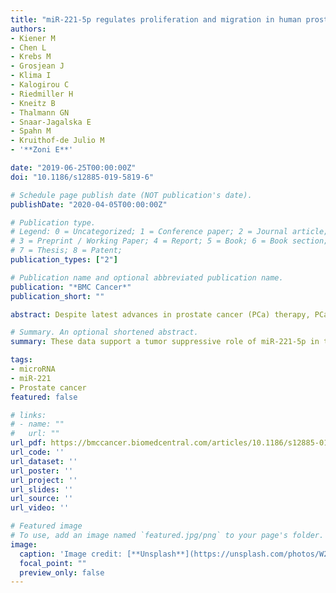 ```yaml
---
title: "miR-221-5p regulates proliferation and migration in human prostate cancer cells and reduces tumor growth in vivo"
authors:
- Kiener M
- Chen L
- Krebs M
- Grosjean J
- Klima I
- Kalogirou C
- Riedmiller H
- Kneitz B
- Thalmann GN
- Snaar-Jagalska E
- Spahn M
- Kruithof-de Julio M
- '**Zoni E**'

date: "2019-06-25T00:00:00Z"
doi: "10.1186/s12885-019-5819-6"

# Schedule page publish date (NOT publication's date).
publishDate: "2020-04-05T00:00:00Z"

# Publication type.
# Legend: 0 = Uncategorized; 1 = Conference paper; 2 = Journal article;
# 3 = Preprint / Working Paper; 4 = Report; 5 = Book; 6 = Book section;
# 7 = Thesis; 8 = Patent;
publication_types: ["2"]

# Publication name and optional abbreviated publication name.
publication: "*BMC Cancer*"
publication_short: ""

abstract: Despite latest advances in prostate cancer (PCa) therapy, PCa remains the third-leading cause of cancer-related death in European men. Dysregulation of microRNAs (miRNAs), small non-coding RNA molecules with gene expression regulatory function, has been reported in all types of epithelial and haematological cancers. In particular, miR-221-5p alterations have been reported in PCa. **METHODS:** miRNA expression data was retrieved from a comprehensive publicly available dataset of 218 PCa patients (GSE21036) and miR-221-5p expression levels were analysed. The functional role of miR-221-5p was characterised in androgen- dependent and androgen- independent PCa cell line models (C4-2 and PC-3M-Pro4 cells) by miR-221-5p overexpression and knock-down experiments. The metastatic potential of highly aggressive PC-3M-Pro4 cells overexpressing miR-221-5p was determined by studying extravasation in a zebrafish model. Finally, the effect of miR-221-5p overexpression on the growth of PC-3M-Pro4luc2 cells in vivo was studied by orthotopic implantation in male Balb/cByJ nude mice and assessment of tumor growth. **RESULTS:** Analysis of microRNA expression dataset for human primary and metastatic PCa samples and control normal adjacent benign prostate revealed miR-221-5p to be significantly downregulated in PCa compared to normal prostate tissue and in metastasis compared to primary PCa. Our in vitro data suggest that miR-221-5p overexpression reduced PCa cell proliferation and colony formation. Furthermore, miR-221-5p overexpression dramatically reduced migration of PCa cells, which was associated with differential expression of selected EMT markers. The functional changes of miR-221-5p overexpression were reversible by the loss of miR-221-5p levels, indicating that the tumor suppressive effects were specific to miR-221-5p. Additionally, miR-221-5p overexpression significantly reduced PC-3M-Pro4 cell extravasation and metastasis formation in a zebrafish model and decreased tumor burden in an orthotopic mouse model of PCa. **CONCLUSIONS:** Together these data strongly support a tumor suppressive role of miR-221-5p in the context of PCa and its potential as therapeutic target.

# Summary. An optional shortened abstract.
summary: These data support a tumor suppressive role of miR-221-5p in the context of PCa and its potential as therapeutic target.

tags:
- microRNA
- miR-221
- Prostate cancer
featured: false

# links:
# - name: ""
#   url: ""
url_pdf: https://bmccancer.biomedcentral.com/articles/10.1186/s12885-019-5819-6
url_code: ''
url_dataset: ''
url_poster: ''
url_project: ''
url_slides: ''
url_source: ''
url_video: ''

# Featured image
# To use, add an image named `featured.jpg/png` to your page's folder. 
image:
  caption: 'Image credit: [**Unsplash**](https://unsplash.com/photos/W2OVh2w2Kpo)'
  focal_point: ""
  preview_only: false
---
```


